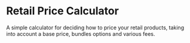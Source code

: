 # Retail Price Calculator

A simple calculator for deciding how to price your retail products,
taking into account a base price, bundles options and various fees.
